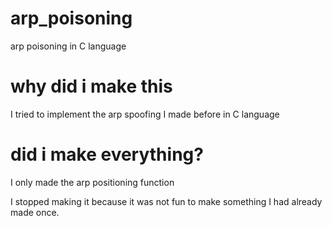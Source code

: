 # arp_poisoning
arp poisoning in C language

# why did i make this
I tried to implement the arp spoofing I made before in C language

# did i make everything?
I only made the arp positioning function

I stopped making it because it was not fun to make something I had already made once.

